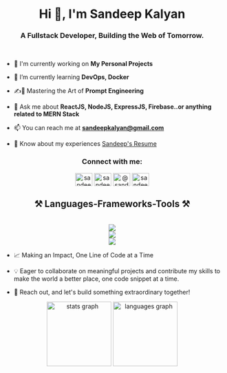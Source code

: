 <h1 align="center">Hi 👋, I'm Sandeep Kalyan</h1>
<h3 align="center">A Fullstack Developer, Building the Web of Tomorrow.</h3>

<br>

- 🔭 I'm currently working on **My Personal Projects**

- 🌱 I’m currently learning **DevOps, Docker**

- ✍️🤖 Mastering the Art of **Prompt Engineering**  

- 💬 Ask me about **ReactJS, NodeJS, ExpressJS, Firebase..or anything related to MERN Stack**

- 📫 You can reach me at **sandeepkalyan@gmail.com**

- 📄 Know about my experiences [Sandeep's Resume](https://drive.google.com/file/d/10f7Khlegbwvr6DokK1XpCu1mwUXgST8G/view?usp=sharing)

<h3 align="center">Connect with me:</h3>
<p align="center">
<a href="https://www.linkedin.com/in/sandeep-kalyan-75512a232/" target="blank"><img align="center" src="https://raw.githubusercontent.com/rahuldkjain/github-profile-readme-generator/master/src/images/icons/Social/linked-in-alt.svg" alt="sandeep_kalyan" height="30" width="40" /></a>
<a href="https://www.instagram.com/_mr_sandy_41/" target="blank"><img align="center" src="https://raw.githubusercontent.com/rahuldkjain/github-profile-readme-generator/master/src/images/icons/Social/instagram.svg" alt="sandeep_kalyan" height="30" width="40" /></a>
<a href="https://www.hackerrank.com/profile/sandeepkalyan299" target="blank"><img align="center" src="https://raw.githubusercontent.com/rahuldkjain/github-profile-readme-generator/master/src/images/icons/Social/hackerrank.svg" alt="@sandeepkalyan299" height="30" width="40" /></a>
<a href="https://leetcode.com/u/sandeepkalyan/" target="blank"><img align="center" src="https://raw.githubusercontent.com/rahuldkjain/github-profile-readme-generator/master/src/images/icons/Social/leet-code.svg" alt="sandeep_kalyan" height="30" width="40" /></a>
</p>

<h2 align="center">⚒️ Languages-Frameworks-Tools ⚒️</h2>
<br/>
<div align="center">
    <!-- First Row: Languages -->
    <img src="https://skillicons.dev/icons?i=html,css,javascript,typescript,python,c,cpp,java" />
    <br/>
    <!-- Second Row: Frameworks -->
    <img src="https://skillicons.dev/icons?i=react,nextjs,express,nodejs,bootstrap,tailwind,mui,vite,postman" />
    <br/>
    <!-- Third Row: Tools -->
    <img src="https://skillicons.dev/icons?i=vscode,github,git,firebase,mongodb,mysql,appwrite,figma,aws,redux" />
    <br/>
</div>

 - 📈 Making an Impact, One Line of Code at a Time

 - 💡 Eager to collaborate on meaningful projects and contribute my skills to make the world a better place, one code snippet at a time.

 - 📧 Reach out, and let's build something extraordinary together!

<div align="center">
  <img src="https://github-readme-stats.vercel.app/api?username=sandeep2351&hide_title=false&hide_rank=false&show_icons=true&include_all_commits=true&count_private=true&disable_animations=false&theme=dracula&locale=en&hide_border=false" height="150" alt="stats graph"  />
  <img src="https://github-readme-stats.vercel.app/api/top-langs?username=sandeep2351&locale=en&hide_title=false&layout=compact&card_width=320&langs_count=5&theme=dracula&hide_border=false" height="150" alt="languages graph"  />
</div>
